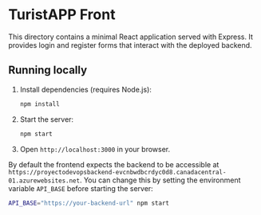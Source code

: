 # TuristAPP Front

This directory contains a minimal React application served with Express.
It provides login and register forms that interact with the deployed backend.

## Running locally

1. Install dependencies (requires Node.js):
   ```bash
   npm install
   ```
2. Start the server:
   ```bash
   npm start
   ```
3. Open `http://localhost:3000` in your browser.

By default the frontend expects the backend to be accessible at
`https://proyectodevopsbackend-evcnbwdbcrdyc0d8.canadacentral-01.azurewebsites.net`.
You can change this by setting the environment variable `API_BASE` before starting
the server:

```bash
API_BASE="https://your-backend-url" npm start
```
